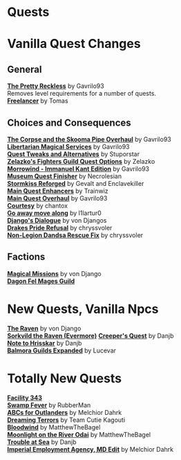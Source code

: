 # Quests 
# Vanilla Quest Changes
## General
[**The Pretty Reckless**](https://www.nexusmods.com/morrowind/mods/46970) by Gavrilo93  
Removes level requirements for a number of quests.  
[**Freelancer**](http://mw.modhistory.com/download-90-8164) by Tomas  

## Choices and Consequences
[**The Corpse and the Skooma Pipe Overhaul**](https://www.nexusmods.com/morrowind/mods/46696) by Gavrilo93  
[**Libertarian Magical Services**](https://www.nexusmods.com/morrowind/mods/46301) by Gavrilo93  
[**Quest Tweaks and Alternatives**]() by Stuporstar  
[**Zelazko's Fighters Guild Quest Options**](https://www.nexusmods.com/morrowind/mods/47196) by Zelazko  
[**Morrowind - Immanuel Kant Edition**](https://www.nexusmods.com/morrowind/mods/45995) by Gavrilo93  
[**Museum Quest Finisher**](https://www.nexusmods.com/morrowind/mods/47139) by Necrolesian  
[**Stormkiss Reforged**](https://www.nexusmods.com/morrowind/mods/44565) by Gevalt and Enclavekiller  
[**Main Quest Enhancers**](https://www.nexusmods.com/morrowind/mods/41337) by Trainwiz  
[**Main Quest Overhaul**](https://www.nexusmods.com/morrowind/mods/46913) by Gavrilo93  
[**Courtesy**](https://www.nexusmods.com/morrowind/mods/46781) by chantox  
[**Go away move along**](https://www.nexusmods.com/morrowind/mods/46797) by l1lartur0  
[**Django's Dialogue**](https://www.nexusmods.com/morrowind/mods/47253) by von Djangos  
[**Drakes Pride Refusal**](https://www.nexusmods.com/morrowind/mods/46894) by chryssvoler  
[**Non-Legion Dandsa Rescue Fix**](https://www.nexusmods.com/morrowind/mods/46927) by chryssvoler  

## Factions
[**Magical Missions**](https://www.nexusmods.com/morrowind/mods/38773) by von Django  
[**Dagon Fel Mages Guild**](https://www.nexusmods.com/morrowind/mods/44576/?)

# New Quests, Vanilla Npcs
[**The Raven**](https://www.nexusmods.com/morrowind/mods/21372) by von Django  
[**Sorkvild the Raven (Evermore)**](https://www.nexusmods.com/morrowind/mods/46320?)
[**Creeper's Quest**](http://mw.modhistory.com/download-53-12712) by Danjb  
[**Note to Hrisskar**](http://mw.modhistory.com/download-53-11212) by Danjb  
[**Balmora Guilds Expanded**](https://www.nexusmods.com/morrowind/mods/46859) by Lucevar  

# Totally New Quests

[**Facility 343**](https://www.nexusmods.com/morrowind/mods/46468)  
[**Swamp Fever**](https://www.nexusmods.com/morrowind/mods/46640) by RubberMan  
[**ABCs for Outlanders**](https://www.nexusmods.com/morrowind/mods/46692/) by Melchior Dahrk   
[**Dreaming Terrors**](https://www.nexusmods.com/morrowind/mods/44690) by Team Cutie Kagouti  
[**Bloodwind**](https://www.nexusmods.com/morrowind/mods/45344) by MatthewTheBagel  
[**Moonlight on the River Odai**](https://www.nexusmods.com/morrowind/mods/46822) by MatthewTheBagel  
[**Trouble at Sea**](http://mw.modhistory.com/download-53-12731) by Danjb  
[**Imperial Employment Agency, MD Edit**](https://www.nexusmods.com/morrowind/mods/43528) by Melchior Dahrk  

